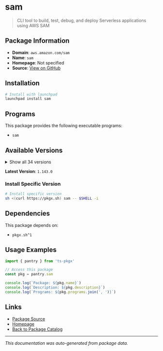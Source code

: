 # sam

> CLI tool to build, test, debug, and deploy Serverless applications using AWS SAM

## Package Information

- **Domain**: `aws.amazon.com/sam`
- **Name**: `sam`
- **Homepage**: Not specified
- **Source**: [View on GitHub](https://github.com/pkgxdev/pantry/tree/main/projects/aws.amazon.com/sam/package.yml)

## Installation

```bash
# Install with launchpad
launchpad install sam
```

## Programs

This package provides the following executable programs:

- `sam`

## Available Versions

<details>
<summary>Show all 34 versions</summary>

- `1.143.0`, `1.142.1`, `1.142.0`, `1.141.0`, `1.140.0`
- `1.139.0`, `1.138.0`, `1.137.1`, `1.137.0`, `1.136.0`
- `1.135.0`, `1.134.0`, `1.133.0`, `1.132.0`, `1.131.0`
- `1.130.0`, `1.129.0`, `1.128.0`, `1.127.0`, `1.126.0`
- `1.125.0`, `1.124.0`, `1.123.0`, `1.122.0`, `1.121.0`
- `1.120.0`, `1.119.0`, `1.118.0`, `1.117.0`, `1.116.0`
- `1.115.0`, `1.114.0`, `1.113.0`, `1.112.0`

</details>

**Latest Version**: `1.143.0`

### Install Specific Version

```bash
# Install specific version
sh <(curl https://pkgx.sh) sam -- $SHELL -i
```

## Dependencies

This package depends on:

- `pkgx.sh^1`

## Usage Examples

```typescript
import { pantry } from 'ts-pkgx'

// Access this package
const pkg = pantry.sam

console.log(`Package: ${pkg.name}`)
console.log(`Description: ${pkg.description}`)
console.log(`Programs: ${pkg.programs.join(', ')}`)
```

## Links

- [Package Source](https://github.com/pkgxdev/pantry/tree/main/projects/aws.amazon.com/sam/package.yml)
- [Homepage](#)
- [Back to Package Catalog](../../../package-catalog.md)

---

*This documentation was auto-generated from package data.*
